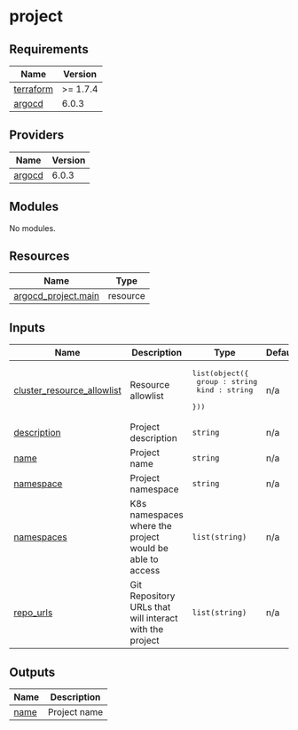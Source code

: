 # project

<!-- BEGINNING OF PRE-COMMIT-TERRAFORM DOCS HOOK -->
## Requirements

| Name | Version |
|------|---------|
| <a name="requirement_terraform"></a> [terraform](#requirement\_terraform) | >= 1.7.4 |
| <a name="requirement_argocd"></a> [argocd](#requirement\_argocd) | 6.0.3 |

## Providers

| Name | Version |
|------|---------|
| <a name="provider_argocd"></a> [argocd](#provider\_argocd) | 6.0.3 |

## Modules

No modules.

## Resources

| Name | Type |
|------|------|
| [argocd_project.main](https://registry.terraform.io/providers/oboukili/argocd/6.0.3/docs/resources/project) | resource |

## Inputs

| Name | Description | Type | Default | Required |
|------|-------------|------|---------|:--------:|
| <a name="input_cluster_resource_allowlist"></a> [cluster\_resource\_allowlist](#input\_cluster\_resource\_allowlist) | Resource allowlist | <pre>list(object({<br>    group : string<br>    kind : string<br>  }))</pre> | n/a | yes |
| <a name="input_description"></a> [description](#input\_description) | Project description | `string` | n/a | yes |
| <a name="input_name"></a> [name](#input\_name) | Project name | `string` | n/a | yes |
| <a name="input_namespace"></a> [namespace](#input\_namespace) | Project namespace | `string` | n/a | yes |
| <a name="input_namespaces"></a> [namespaces](#input\_namespaces) | K8s namespaces where the project would be able to access | `list(string)` | n/a | yes |
| <a name="input_repo_urls"></a> [repo\_urls](#input\_repo\_urls) | Git Repository URLs that will interact with the project | `list(string)` | n/a | yes |

## Outputs

| Name | Description |
|------|-------------|
| <a name="output_name"></a> [name](#output\_name) | Project name |
<!-- END OF PRE-COMMIT-TERRAFORM DOCS HOOK -->
